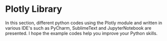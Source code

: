 # Plotly Library
In this section, different python codes using the Plotly module and written in various IDE's such as PyCharm, SublimeText and JupyterNotebook are presented. I hope the example codes help you improve your Python skills.
